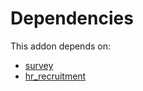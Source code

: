 # Dependencies

This addon depends on:

- [survey](https://github.com/bringout/oca-ocb-core)
- [hr_recruitment](https://github.com/bringout/oca-ocb-hr)
